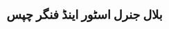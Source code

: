 ---
title: "بلال جنرل اسٹور اینڈ فنگر چپس"
url: /karachi/bll-jnrl-sttwr-yndd-fngr-chps/
shop: general
---